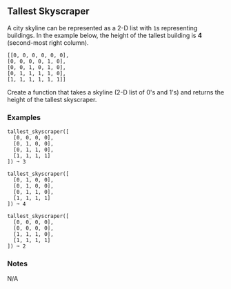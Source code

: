 ## Tallest Skyscraper
A city skyline can be represented as a 2-D list with `1`s representing buildings. In the example below, the height of the tallest building is **4** (second-most right column).
```
[[0, 0, 0, 0, 0, 0],
[0, 0, 0, 0, 1, 0],
[0, 0, 1, 0, 1, 0],
[0, 1, 1, 1, 1, 0],
[1, 1, 1, 1, 1, 1]]
```
Create a function that takes a skyline (2-D list of 0's and 1's) and returns the height of the tallest skyscraper.

### Examples
```
tallest_skyscraper([
  [0, 0, 0, 0],
  [0, 1, 0, 0],
  [0, 1, 1, 0],
  [1, 1, 1, 1]
]) ➞ 3

tallest_skyscraper([
  [0, 1, 0, 0],
  [0, 1, 0, 0],
  [0, 1, 1, 0],
  [1, 1, 1, 1]
]) ➞ 4

tallest_skyscraper([
  [0, 0, 0, 0],
  [0, 0, 0, 0],
  [1, 1, 1, 0],
  [1, 1, 1, 1]
]) ➞ 2
```

### Notes
N/A